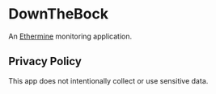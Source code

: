 # DownTheBock

An [Ethermine](https://ethermine.org) monitoring application. 

## Privacy Policy

This app does not intentionally collect or use sensitive data.
